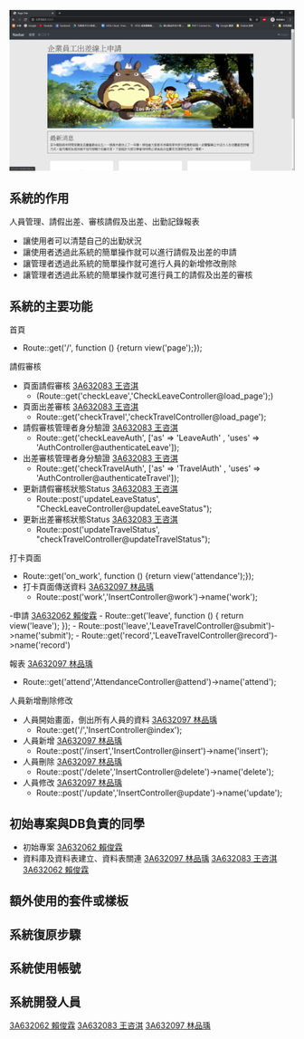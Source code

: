 ![image](首頁.png)
## 系統的作用

人員管理、請假出差、審核請假及出差、出勤記錄報表

- 讓使用者可以清楚自己的出勤狀況
- 讓使用者透過此系統的簡單操作就可以進行請假及出差的申請
- 讓管理者透過此系統的簡單操作就可進行人員的新增修改刪除
- 讓管理者透過此系統的簡單操作就可進行員工的請假及出差的審核

## 系統的主要功能

首頁
- Route::get('/', function () {return view('page');});

請假審核
- 頁面請假審核 [3A632083 王咨淇](https://github.com/3A632083)
    - (Route::get('checkLeave','CheckLeaveController@load_page');)
- 頁面出差審核 [3A632083 王咨淇](https://github.com/3A632083)
    - Route::get('checkTravel','checkTravelController@load_page');
- 請假審核管理者身分驗證 [3A632083 王咨淇](https://github.com/3A632083)
    - Route::get('checkLeaveAuth', ['as' => 'LeaveAuth' , 'uses' => 'AuthController@authenticateLeave']);
- 出差審核管理者身分驗證 [3A632083 王咨淇](https://github.com/3A632083)
    - Route::get('checkTravelAuth', ['as' => 'TravelAuth' , 'uses' => 'AuthController@authenticateTravel']);
- 更新請假審核狀態Status [3A632083 王咨淇](https://github.com/3A632083)
    - Route::post('updateLeaveStatus', "CheckLeaveController@updateLeaveStatus");
- 更新出差審核狀態Status [3A632083 王咨淇](https://github.com/3A632083)
    - Route::post('updateTravelStatus', "checkTravelController@updateTravelStatus");


打卡頁面
- Route::get('on_work', function () {return view('attendance');});
- 打卡頁面傳送資料 [3A632097 林品瑀](https://github.com/3A632097)
    - Route::post('work','InsertController@work')->name('work');

-申請 [3A632062 賴俊霖](https://github.com/3A632062)
    - Route::get('leave', function () { return view('leave'); });
    - Route::post('leave','LeaveTravelController@submit')->name('submit');
    - Route::get('record','LeaveTravelController@record')->name('record')

報表 [3A632097 林品瑀](https://github.com/3A632097)
- Route::get('attend','AttendanceController@attend')->name('attend');


人員新增刪除修改
- 人員開始畫面，倒出所有人員的資料 [3A632097 林品瑀](https://github.com/3A632097)
    - Route::get('/','InsertController@index');
- 人員新增 [3A632097 林品瑀](https://github.com/3A632097)
    - Route::post('/insert','InsertController@insert')->name('insert');
- 人員刪除 [3A632097 林品瑀](https://github.com/3A632097)
    - Route::post('/delete','InsertController@delete')->name('delete');
- 人員修改 [3A632097 林品瑀](https://github.com/3A632097)
    - Route::post('/update','InsertController@update')->name('update');



## 初始專案與DB負責的同學
- 初始專案  [3A632062 賴俊霖](https://github.com/3A632062)
- 資料庫及資料表建立、資料表關連 [3A632097 林品瑀](https://github.com/3A632097) [3A632083 王咨淇](https://github.com/3A632083) [3A632062 賴俊霖](https://github.com/3A632062)

## 額外使用的套件或樣板 

## 系統復原步驟

## 系統使用帳號

## 系統開發人員
[3A632062 賴俊霖](https://github.com/3A632062)
[3A632083 王咨淇](https://github.com/3A632083)
[3A632097 林品瑀](https://github.com/3A632097)
